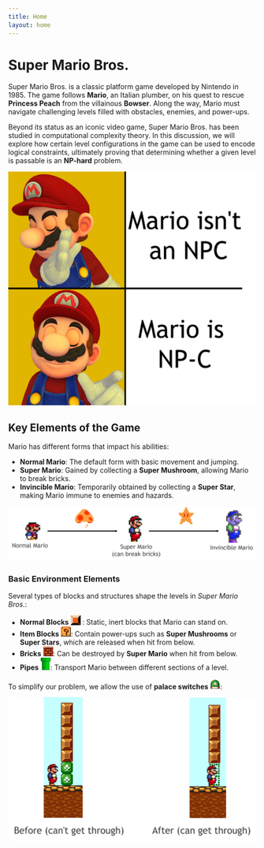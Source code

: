 ```yaml
---
title: Home
layout: home
---
```


# Super Mario Bros.

Super Mario Bros. is a classic platform game developed by Nintendo in 1985. 
The game follows **Mario**, an Italian plumber, on his quest to rescue 
**Princess Peach** from the villainous **Bowser**. Along the way, 
Mario must navigate challenging levels filled with obstacles, enemies, 
and power-ups.

Beyond its status as an iconic video game, Super Mario Bros. has been studied in 
computational complexity theory. In this discussion, we will explore how certain 
level configurations in the game can be used to encode logical constraints, 
ultimately proving that determining whether a given level is passable is an 
**NP-hard** problem.

<img src="assets/images/mario/mario-meme.png" alt="Mario Forms" style="max-width: 100%; height: auto;">


## Key Elements of the Game

Mario has different forms that impact his abilities:

- **Normal Mario**: The default form with basic movement and jumping.
- **Super Mario**: Gained by collecting a **Super Mushroom**, allowing Mario to break bricks.
- **Invincible Mario**: Temporarily obtained by collecting a **Super Star**, making Mario immune to enemies and hazards.

<img src="assets/images/mario/mario-forms.png" alt="Mario Forms" style="max-width: 100%; height: auto;">

### Basic Environment Elements

Several types of blocks and structures shape the levels in *Super Mario Bros.*:

- **Normal Blocks** <img src="assets/images/mario/normal-block.png" alt="Normal Block" width="20"> : Static, inert blocks that Mario can stand on.
- **Item Blocks** <img src="assets/images/mario/item-block.png" alt="Item Block" width="20">: Contain power-ups such as **Super Mushrooms** or **Super Stars**, which are released when hit from below.
- **Bricks** <img src="assets/images/mario/brick.jpg" alt="Brick" width="20">: Can be destroyed by **Super Mario** when hit from below.
- **Pipes** <img src="assets/images/mario/pipe.png" alt="Pipe" width="20">: Transport Mario between different sections of a level.

To simplify our problem, we allow the use of **palace switches** <img src="assets/images/mario/palace-switch.png" alt="Normal Block" width="20">: 

<img src="assets/images/mario/palace-switch-mechanics.png" alt="Palace switch mechanics" style="max-width: 100%; height: auto;">









